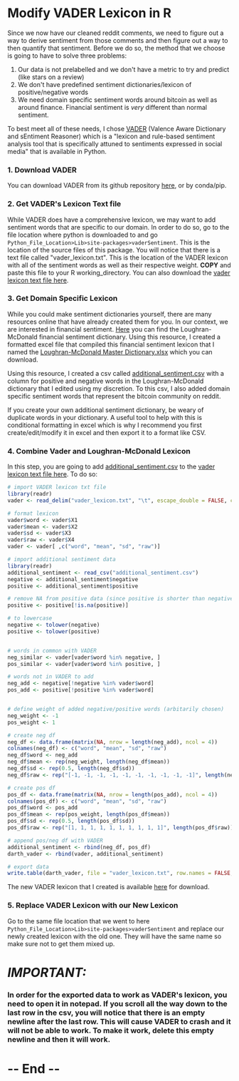 # Modify VADER Lexicon in R
Since we now have our cleaned reddit comments, we need to figure out a way to derive sentiment from those comments and then figure out a way to then quantify that sentiment. Before we do so, the method that we choose is going to have to solve three problems: 
1. Our data is not prelabelled and we don't have a metric to try and predict (like stars on a review)
2. We don't have predefined sentiment dictionaries/lexicon of positive/negative words
3. We need domain specific sentiment words around bitcoin as well as around finance. Financial sentiment is *very* different than normal sentiment. 

To best meet all of these needs, I chose [VADER](https://github.com/cjhutto/vaderSentiment) (Valence Aware Dictionary and sEntiment Reasoner) which is a "lexicon and rule-based sentiment analysis tool that is specifically attuned to sentiments expressed in social media" that is available in Python.

### 1. Download VADER
You can download VADER from its github repository [here](https://github.com/cjhutto/vaderSentiment), or by conda/pip.

### 2. Get VADER's Lexicon Text file
While VADER does have a comprehensive lexicon, we may want to add sentiment words that are specific to our domain. In order to do so, go to the file location where python is downloaded to and go `Python_File_Location>Lib>site-packages>vaderSentiment`. This is the location of the source files of this package. You will notice that there is a text file called "vader_lexicon.txt". This is the location of the VADER lexicon with all of the sentiment words as well as their respective weight. **COPY** and paste this file to your R working_directory. You can also download the [vader lexicon text file here](https://github.com/pcann9/Predict_Bitcoin_Using_Reddit_Sentiment/blob/master/resources/vader_lexicon(real).txt). 

### 3. Get Domain Specific Lexicon
While you could make sentiment dictionaries yourself, there are many resources online that have already created them for you. In our context, we are interested in financial sentiment. [Here](https://sraf.nd.edu/textual-analysis/resources/#Master%20Dictionary) you can find the Loughran-McDonald financial sentiment dictionary. Using this resource, I created a formatted excel file that compiled this financial sentiment lexicon that I named the [Loughran-McDonald Master Dictionary.xlsx](https://github.com/pcann9/Predict_Bitcoin_Using_Reddit_Sentiment/blob/master/resources/Loughran-McDonald%20Master%20Dictionary.xlsx) which you can download.

Using this resource, I created a csv called [additional_sentiment.csv](https://github.com/pcann9/Predict_Bitcoin_Using_Reddit_Sentiment/blob/master/resources/additional_sentiment.csv) with a column for positive and negative words in the Loughran-McDonald dictionary that I edited using my discretion. To this csv, I also added domain specific sentiment words that represent the bitcoin community on reddit.

If you create your own additional sentiment dictionary, be weary of duplicate words in your dictionary. A useful tool to help with this is conditional formatting in excel which is why I recommend you first create/edit/modify it in excel and then export it to a format like CSV.

### 4. Combine Vader and Loughran-McDonald Lexicon
In this step, you are going to add [additional_sentiment.csv](https://github.com/pcann9/Predict_Bitcoin_Using_Reddit_Sentiment/blob/master/resources/additional_sentiment.csv) to the [vader lexicon text file here](https://github.com/pcann9/Predict_Bitcoin_Using_Reddit_Sentiment/blob/master/resources/vader_lexicon(real).txt). To do so:

```R
# import VADER lexicon txt file
library(readr)
vader <- read_delim("vader_lexicon.txt", "\t", escape_double = FALSE, col_names = FALSE, trim_ws = TRUE)

# format lexicon
vader$word <- vader$X1
vader$mean <- vader$X2
vader$sd <- vader$X3
vader$raw <- vader$X4
vader <- vader[ ,c("word", "mean", "sd", "raw")]

# import additional sentiment data
library(readr)
additional_sentiment <- read_csv("additional_sentiment.csv")
negative <- additional_sentiment$negative
positive <- additional_sentiment$positive

# remove NA from positive data (since positive is shorter than negative)
positive <- positive[!is.na(positive)]

# to lowercase
negative <- tolower(negative)
positive <- tolower(positive)


# words in common with VADER
neg_similar <- vader[vader$word %in% negative, ]
pos_similar <- vader[vader$word %in% positive, ]

# words not in VADER to add
neg_add <- negative[!negative %in% vader$word]
pos_add <- positive[!positive %in% vader$word]


# define weight of added negative/positive words (arbitarily chosen)
neg_weight <- -1
pos_weight <- 1

# create neg df
neg_df <- data.frame(matrix(NA, nrow = length(neg_add), ncol = 4))
colnames(neg_df) <- c("word", "mean", "sd", "raw")
neg_df$word <- neg_add
neg_df$mean <- rep(neg_weight, length(neg_df$mean))
neg_df$sd <- rep(0.5, length(neg_df$sd))
neg_df$raw <- rep("[-1, -1, -1, -1, -1, -1, -1, -1, -1, -1]", length(neg_df$raw))

# create pos df
pos_df <- data.frame(matrix(NA, nrow = length(pos_add), ncol = 4))
colnames(pos_df) <- c("word", "mean", "sd", "raw")
pos_df$word <- pos_add
pos_df$mean <- rep(pos_weight, length(pos_df$mean))
pos_df$sd <- rep(0.5, length(pos_df$sd))
pos_df$raw <- rep("[1, 1, 1, 1, 1, 1, 1, 1, 1, 1]", length(pos_df$raw))

# append pos/neg df with VADER
additional_sentiment <- rbind(neg_df, pos_df)
darth_vader <- rbind(vader, additional_sentiment)

# export data
write.table(darth_vader, file = "vader_lexicon.txt", row.names = FALSE, col.names = FALSE, quote = FALSE, sep = "\t", fileEncoding = "UTF-8")
```

The new VADER lexicon that I created is available [here](https://github.com/pcann9/Predict_Bitcoin_Using_Reddit_Sentiment/blob/master/resources/vader_lexicon_fake.txt) for download.

### 5. Replace VADER Lexicon with our New Lexicon
Go to the same file location that we went to here `Python_File_Location>Lib>site-packages>vaderSentiment` and replace our newly created lexicon with the old one. They will have the same name so make sure not to get them mixed up. 

# *IMPORTANT:*
### In order for the exported data to work as VADER's lexicon, you need to open it in notepad. If you scroll all the way down to the last row in the csv, you will notice that there is an empty newline after the last row. This will cause VADER to crash and it will not be able to work. To make it work, delete this empty newline and then it will work. 

# -- End --
